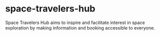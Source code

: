 # space-travelers-hub
Space Travelers Hub aims to inspire and facilitate interest in space exploration by making information and booking accessible to everyone.
